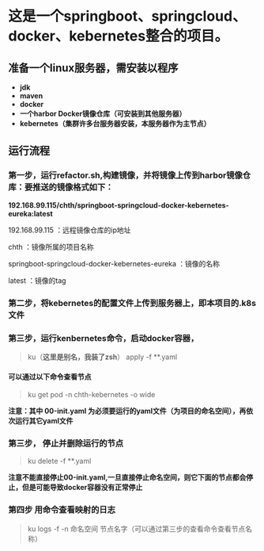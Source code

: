 # 这是一个springboot、springcloud、docker、kebernetes整合的项目。
## 准备一个linux服务器，需安装以程序
* **jdk**
* **maven**
* **docker**
* **一个harbor Docker镜像仓库（可安装到其他服务器）**
* **kebernetes（集群许多台服务器安装，本服务器作为主节点）**
## 运行流程
### 第一步，运行refactor.sh,构建镜像，并将镜像上传到harbor镜像仓库：要推送的镜像格式如下：

**192.168.99.115/chth/springboot-springcloud-docker-kebernetes-eureka:latest**

192.168.99.115 ：远程镜像仓库的ip地址

chth ：镜像所属的项目名称

springboot-springcloud-docker-kebernetes-eureka ：镜像的名称

latest ：镜像的tag

### 第二步，将kebernetes的配置文件上传到服务器上，即本项目的.k8s文件
### 第三步，运行kenbernetes命令，启动docker容器，
> ku（**这里是别名，我装了zsh**） apply -f **.yaml 

#### 可以通过以下命令查看节点
> ku get pod -n chth-kebernetes -o wide

**注意：其中  	00-init.yaml 为必须要运行的yaml文件（为项目的命名空间），再依次运行其它yaml文件**
### 第三步， 停止并删除运行的节点
> ku delete -f **.yaml

**注意不能直接停止00-init.yaml,一旦直接停止命名空间，则它下面的节点都会停止，但是可能导致docker容器没有正常停止**
### 第四步 用命令查看映射的日志
> ku logs -f -n 命名空间 节点名字（可以通过第三步的查看命令查看节点名称）





